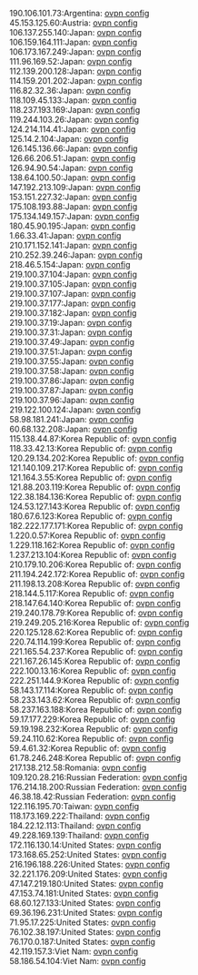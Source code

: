 190.106.101.73:Argentina: [ovpn config](vpn/190_106_101_73.ovpn)  
45.153.125.60:Austria: [ovpn config](vpn/45_153_125_60.ovpn)  
106.137.255.140:Japan: [ovpn config](vpn/106_137_255_140.ovpn)  
106.159.164.111:Japan: [ovpn config](vpn/106_159_164_111.ovpn)  
106.173.167.249:Japan: [ovpn config](vpn/106_173_167_249.ovpn)  
111.96.169.52:Japan: [ovpn config](vpn/111_96_169_52.ovpn)  
112.139.200.128:Japan: [ovpn config](vpn/112_139_200_128.ovpn)  
114.159.201.202:Japan: [ovpn config](vpn/114_159_201_202.ovpn)  
116.82.32.36:Japan: [ovpn config](vpn/116_82_32_36.ovpn)  
118.109.45.133:Japan: [ovpn config](vpn/118_109_45_133.ovpn)  
118.237.193.169:Japan: [ovpn config](vpn/118_237_193_169.ovpn)  
119.244.103.26:Japan: [ovpn config](vpn/119_244_103_26.ovpn)  
124.214.114.41:Japan: [ovpn config](vpn/124_214_114_41.ovpn)  
125.14.2.104:Japan: [ovpn config](vpn/125_14_2_104.ovpn)  
126.145.136.66:Japan: [ovpn config](vpn/126_145_136_66.ovpn)  
126.66.206.51:Japan: [ovpn config](vpn/126_66_206_51.ovpn)  
126.94.90.54:Japan: [ovpn config](vpn/126_94_90_54.ovpn)  
138.64.100.50:Japan: [ovpn config](vpn/138_64_100_50.ovpn)  
147.192.213.109:Japan: [ovpn config](vpn/147_192_213_109.ovpn)  
153.151.227.32:Japan: [ovpn config](vpn/153_151_227_32.ovpn)  
175.108.193.88:Japan: [ovpn config](vpn/175_108_193_88.ovpn)  
175.134.149.157:Japan: [ovpn config](vpn/175_134_149_157.ovpn)  
180.45.90.195:Japan: [ovpn config](vpn/180_45_90_195.ovpn)  
1.66.33.41:Japan: [ovpn config](vpn/1_66_33_41.ovpn)  
210.171.152.141:Japan: [ovpn config](vpn/210_171_152_141.ovpn)  
210.252.39.246:Japan: [ovpn config](vpn/210_252_39_246.ovpn)  
218.46.5.154:Japan: [ovpn config](vpn/218_46_5_154.ovpn)  
219.100.37.104:Japan: [ovpn config](vpn/219_100_37_104.ovpn)  
219.100.37.105:Japan: [ovpn config](vpn/219_100_37_105.ovpn)  
219.100.37.107:Japan: [ovpn config](vpn/219_100_37_107.ovpn)  
219.100.37.177:Japan: [ovpn config](vpn/219_100_37_177.ovpn)  
219.100.37.182:Japan: [ovpn config](vpn/219_100_37_182.ovpn)  
219.100.37.19:Japan: [ovpn config](vpn/219_100_37_19.ovpn)  
219.100.37.31:Japan: [ovpn config](vpn/219_100_37_31.ovpn)  
219.100.37.49:Japan: [ovpn config](vpn/219_100_37_49.ovpn)  
219.100.37.51:Japan: [ovpn config](vpn/219_100_37_51.ovpn)  
219.100.37.55:Japan: [ovpn config](vpn/219_100_37_55.ovpn)  
219.100.37.58:Japan: [ovpn config](vpn/219_100_37_58.ovpn)  
219.100.37.86:Japan: [ovpn config](vpn/219_100_37_86.ovpn)  
219.100.37.87:Japan: [ovpn config](vpn/219_100_37_87.ovpn)  
219.100.37.96:Japan: [ovpn config](vpn/219_100_37_96.ovpn)  
219.122.100.124:Japan: [ovpn config](vpn/219_122_100_124.ovpn)  
58.98.181.241:Japan: [ovpn config](vpn/58_98_181_241.ovpn)  
60.68.132.208:Japan: [ovpn config](vpn/60_68_132_208.ovpn)  
115.138.44.87:Korea Republic of: [ovpn config](vpn/115_138_44_87.ovpn)  
118.33.42.13:Korea Republic of: [ovpn config](vpn/118_33_42_13.ovpn)  
120.29.134.202:Korea Republic of: [ovpn config](vpn/120_29_134_202.ovpn)  
121.140.109.217:Korea Republic of: [ovpn config](vpn/121_140_109_217.ovpn)  
121.164.3.55:Korea Republic of: [ovpn config](vpn/121_164_3_55.ovpn)  
121.88.203.119:Korea Republic of: [ovpn config](vpn/121_88_203_119.ovpn)  
122.38.184.136:Korea Republic of: [ovpn config](vpn/122_38_184_136.ovpn)  
124.53.127.143:Korea Republic of: [ovpn config](vpn/124_53_127_143.ovpn)  
180.67.6.123:Korea Republic of: [ovpn config](vpn/180_67_6_123.ovpn)  
182.222.177.171:Korea Republic of: [ovpn config](vpn/182_222_177_171.ovpn)  
1.220.0.57:Korea Republic of: [ovpn config](vpn/1_220_0_57.ovpn)  
1.229.118.162:Korea Republic of: [ovpn config](vpn/1_229_118_162.ovpn)  
1.237.213.104:Korea Republic of: [ovpn config](vpn/1_237_213_104.ovpn)  
210.179.10.206:Korea Republic of: [ovpn config](vpn/210_179_10_206.ovpn)  
211.194.242.172:Korea Republic of: [ovpn config](vpn/211_194_242_172.ovpn)  
211.198.13.208:Korea Republic of: [ovpn config](vpn/211_198_13_208.ovpn)  
218.144.5.117:Korea Republic of: [ovpn config](vpn/218_144_5_117.ovpn)  
218.147.64.140:Korea Republic of: [ovpn config](vpn/218_147_64_140.ovpn)  
219.240.178.79:Korea Republic of: [ovpn config](vpn/219_240_178_79.ovpn)  
219.249.205.216:Korea Republic of: [ovpn config](vpn/219_249_205_216.ovpn)  
220.125.128.62:Korea Republic of: [ovpn config](vpn/220_125_128_62.ovpn)  
220.74.114.199:Korea Republic of: [ovpn config](vpn/220_74_114_199.ovpn)  
221.165.54.237:Korea Republic of: [ovpn config](vpn/221_165_54_237.ovpn)  
221.167.26.145:Korea Republic of: [ovpn config](vpn/221_167_26_145.ovpn)  
222.100.13.16:Korea Republic of: [ovpn config](vpn/222_100_13_16.ovpn)  
222.251.144.9:Korea Republic of: [ovpn config](vpn/222_251_144_9.ovpn)  
58.143.17.114:Korea Republic of: [ovpn config](vpn/58_143_17_114.ovpn)  
58.233.143.62:Korea Republic of: [ovpn config](vpn/58_233_143_62.ovpn)  
58.237.163.188:Korea Republic of: [ovpn config](vpn/58_237_163_188.ovpn)  
59.17.177.229:Korea Republic of: [ovpn config](vpn/59_17_177_229.ovpn)  
59.19.198.232:Korea Republic of: [ovpn config](vpn/59_19_198_232.ovpn)  
59.24.110.62:Korea Republic of: [ovpn config](vpn/59_24_110_62.ovpn)  
59.4.61.32:Korea Republic of: [ovpn config](vpn/59_4_61_32.ovpn)  
61.78.246.248:Korea Republic of: [ovpn config](vpn/61_78_246_248.ovpn)  
217.138.212.58:Romania: [ovpn config](vpn/217_138_212_58.ovpn)  
109.120.28.216:Russian Federation: [ovpn config](vpn/109_120_28_216.ovpn)  
176.214.18.200:Russian Federation: [ovpn config](vpn/176_214_18_200.ovpn)  
46.38.18.42:Russian Federation: [ovpn config](vpn/46_38_18_42.ovpn)  
122.116.195.70:Taiwan: [ovpn config](vpn/122_116_195_70.ovpn)  
118.173.169.222:Thailand: [ovpn config](vpn/118_173_169_222.ovpn)  
184.22.12.113:Thailand: [ovpn config](vpn/184_22_12_113.ovpn)  
49.228.169.139:Thailand: [ovpn config](vpn/49_228_169_139.ovpn)  
172.116.130.14:United States: [ovpn config](vpn/172_116_130_14.ovpn)  
173.168.65.252:United States: [ovpn config](vpn/173_168_65_252.ovpn)  
216.196.188.226:United States: [ovpn config](vpn/216_196_188_226.ovpn)  
32.221.176.209:United States: [ovpn config](vpn/32_221_176_209.ovpn)  
47.147.219.180:United States: [ovpn config](vpn/47_147_219_180.ovpn)  
47.153.74.181:United States: [ovpn config](vpn/47_153_74_181.ovpn)  
68.60.127.133:United States: [ovpn config](vpn/68_60_127_133.ovpn)  
69.36.196.231:United States: [ovpn config](vpn/69_36_196_231.ovpn)  
71.95.17.225:United States: [ovpn config](vpn/71_95_17_225.ovpn)  
76.102.38.197:United States: [ovpn config](vpn/76_102_38_197.ovpn)  
76.170.0.187:United States: [ovpn config](vpn/76_170_0_187.ovpn)  
42.119.157.3:Viet Nam: [ovpn config](vpn/42_119_157_3.ovpn)  
58.186.54.104:Viet Nam: [ovpn config](vpn/58_186_54_104.ovpn)  
